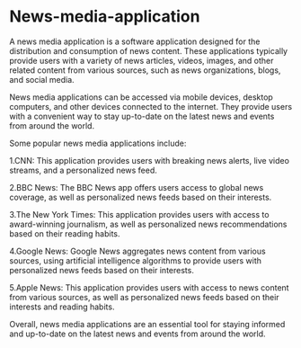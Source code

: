 # News-media-application
A news media application is a software application designed for the distribution and consumption of news content. These applications typically provide users with a variety of news articles, videos, images, and other related content from various sources, such as news organizations, blogs, and social media.

News media applications can be accessed via mobile devices, desktop computers, and other devices connected to the internet. They provide users with a convenient way to stay up-to-date on the latest news and events from around the world.

Some popular news media applications include:

1.CNN: This application provides users with breaking news alerts, live video streams, and a personalized news feed.

2.BBC News: The BBC News app offers users access to global news coverage, as well as personalized news feeds based on their interests.

3.The New York Times: This application provides users with access to award-winning journalism, as well as personalized news recommendations based on their reading habits.

4.Google News: Google News aggregates news content from various sources, using artificial intelligence algorithms to provide users with personalized news feeds based on their interests.

5.Apple News: This application provides users with access to news content from various sources, as well as personalized news feeds based on their interests and reading habits.

Overall, news media applications are an essential tool for staying informed and up-to-date on the latest news and events from around the world.

